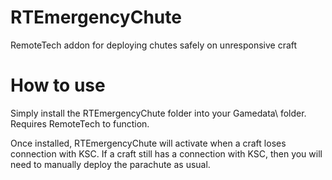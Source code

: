# RTEmergencyChute
RemoteTech addon for deploying chutes safely on unresponsive craft

# How to use
Simply install the RTEmergencyChute folder into your Gamedata\ folder.
Requires RemoteTech to function.

Once installed, RTEmergencyChute will activate when a craft loses connection with KSC.
If a craft still has a connection with KSC, then you will need to manually deploy the parachute as usual.
